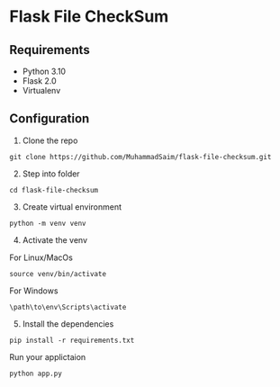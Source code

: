 # Flask File CheckSum

## Requirements
- Python 3.10
- Flask 2.0
- Virtualenv


## Configuration

1. Clone the repo
```shell
git clone https://github.com/MuhammadSaim/flask-file-checksum.git
```
2. Step into folder
```shell
cd flask-file-checksum
```
3. Create virtual environment
```shell
python -m venv venv
```
4. Activate the venv

For Linux/MacOs
```shell
source venv/bin/activate
```

For Windows
```shell
\path\to\env\Scripts\activate
```

5. Install the dependencies
```shell
pip install -r requirements.txt
```

Run your applictaion

```shell
python app.py
```